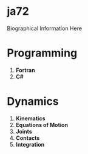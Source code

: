 # ja72
Biographical Information Here

# Programming

 1. **Fortran**
 2. **C#**

# Dynamics

 1. **Kinematics**
 2. **Equations of Motion**
 3. **Joints**
 4. **Contacts**
 5. **Integration**
